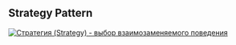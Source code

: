 ## Strategy Pattern

[![Стратегия (Strategy) - выбор взаимозаменяемого поведения](https://img.youtube.com/vi/hO8VSVv0NqM/0.jpg)](https://www.youtube.com/watch?v=hO8VSVv0NqM)

